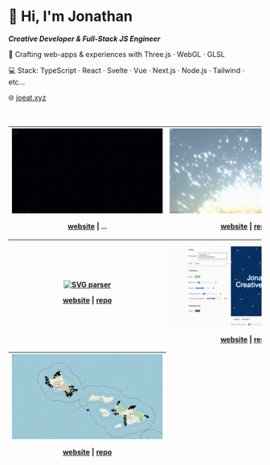# 👋 Hi, I'm Jonathan

**_Creative Developer & Full-Stack JS Engineer_**

🎨 Crafting web-apps & experiences with Three.js · WebGL · GLSL

💻 Stack: TypeScript · React · Svelte · Vue · Next.js · Node.js · Tailwind · etc...

🌐 [joeat.xyz](https://joeat.xyz)
<br>
<br>
<br>

<!-- OG_START -->
<table>
	<thead>
		<tr><th>
	<a href="https://joeat.xyz" target="_blank" aria-label="joeat.xyz">
		<img src="./static/d6ae2834bc224a42bb8507d9e6981d1c.gif" alt="joeat.xyz" width="300px" height="auto" style="max-width: 300px;" />
	</a>
	
<a href="https://joeat.xyz" target="_blank" aria-label="joeat.xyz">website</a> | ...
</th><th>
	<a href="https://jonathan-j8.github.io/sketch-sunlines/" target="_blank" aria-label="Sunlines">
		<img src="./static/342a9b7fe19df643940c060e11587047.gif" alt="Sunlines" width="300px" height="auto" style="max-width: 300px;" />
	</a>
	
<a href="https://jonathan-j8.github.io/sketch-sunlines/" target="_blank" aria-label="Sunlines">website</a> | <a href="https://github.com/jonathan-j8/sketch-sunlines" aria-label="Sunlines repository" target="_blank">repo</a>
</th></tr><tr><th>
	<a href="https://jonathan-j8.github.io/threejs-svg-parser/" target="_blank" aria-label="SVG parser">
		<img src="https://jonathan-j8.github.io/threejs-svg-parser/banner.png" alt="SVG parser" width="300px" height="auto" style="max-width: 300px;" />
	</a>
	
<a href="https://jonathan-j8.github.io/threejs-svg-parser/" target="_blank" aria-label="SVG parser">website</a> | <a href="https://github.com/jonathan-j8/threejs-svg-parser" aria-label="SVG parser repository" target="_blank">repo</a>
</th><th>
	<a href="https://jonathan-j8.github.io/play-creative/" target="_blank" aria-label="Play creative">
		<img src="./static/ceac51b5ce791eb87d5b3ad4408e81c3.gif" alt="Play creative" width="300px" height="auto" style="max-width: 300px;" />
	</a>
	
<a href="https://jonathan-j8.github.io/play-creative/" target="_blank" aria-label="Play creative">website</a> | <a href="https://github.com/jonathan-j8/play-creative" aria-label="Play creative repository" target="_blank">repo</a>
</th></tr><tr><th>
	<a href="https://jonathan-j8.github.io/windforlife/" target="_blank" aria-label="Windforlife">
		<img src="./static/60dc5f21eefa51cfd308780a98b408bc.gif" alt="Windforlife" width="300px" height="auto" style="max-width: 300px;" />
	</a>
	
<a href="https://jonathan-j8.github.io/windforlife/" target="_blank" aria-label="Windforlife">website</a> | <a href="https://github.com/jonathan-j8/windforlife" aria-label="Windforlife repository" target="_blank">repo</a>
</th></tr>
	</thead>
</table>
<!-- OG_END -->

